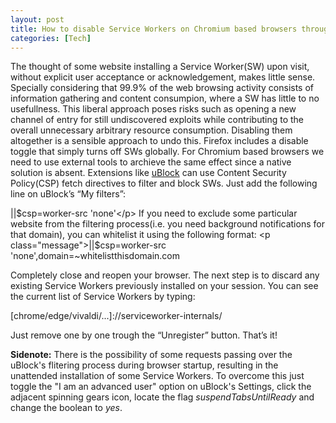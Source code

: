 ```yaml
---
layout: post
title: How to disable Service Workers on Chromium based browsers through uBlock
categories: [Tech]
---
```


The thought of some website installing a Service Worker(SW) upon visit, without explicit user acceptance or acknowledgement, makes little sense. Specially considering that 99.9% of the web browsing activity consists of information gathering and content consumpion, where a SW has little to no usefullness. This liberal approach poses risks such as opening a new channel of entry for still undiscovered exploits while contributing to the overall unnecessary arbitrary resource consumption. Disabling them altogether is a sensible approach to undo this. 
Firefox includes a disable toggle that simply turns off SWs globally. For Chromium based browsers we need to use external tools to archieve the same effect since a native solution is absent. Extensions like <a href="https://github.com/gorhill/uBlock">uBlock</a> can use Content Security Policy(CSP) fetch directives to filter and block SWs. 
Just add the following line on uBlock’s “My filters”: <p class="message">||$csp=worker-src 'none'</p> If you need to exclude some particular website from the filtering process(i.e. you need background notifications for that domain), you can whitelist it using the following format: <p class="message">||$csp=worker-src 'none',domain=~whitelistthisdomain.com</p> Completely close and reopen your browser. The next step is to discard any existing Service Workers previously installed on your session. You can see the current list of Service Workers by typing: <p class="message">[chrome/edge/vivaldi/...]://serviceworker-internals/</p> Just remove one by one trough the “Unregister” button. 
That’s it!

<b>Sidenote:</b> There is the possibility of some requests passing over the uBlock's flitering process during browser startup, resulting in the unattended installation of some Service Workers. To overcome this just toggle the "I am an advanced user" option on uBlock's Settings, click the adjacent spinning gears icon, locate the flag <i>suspendTabsUntilReady</i> and change the boolean to <i>yes</i>.
